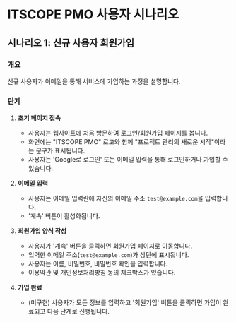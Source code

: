 # ITSCOPE PMO 사용자 시나리오

## 시나리오 1: 신규 사용자 회원가입

### 개요
신규 사용자가 이메일을 통해 서비스에 가입하는 과정을 설명합니다.

### 단계
1.  **초기 페이지 접속**
    *   사용자는 웹사이트에 처음 방문하여 로그인/회원가입 페이지를 봅니다.
    *   화면에는 "ITSCOPE PMO" 로고와 함께 "프로젝트 관리의 새로운 시작"이라는 문구가 표시됩니다.
    *   사용자는 'Google로 로그인' 또는 이메일 입력을 통해 로그인하거나 가입할 수 있습니다.

2.  **이메일 입력**
    *   사용자는 이메일 입력란에 자신의 이메일 주소 `test@example.com`을 입력합니다.
    *   '계속' 버튼이 활성화됩니다.

3.  **회원가입 양식 작성**
    *   사용자가 '계속' 버튼을 클릭하면 회원가입 페이지로 이동합니다.
    *   입력한 이메일 주소(`test@example.com`)가 상단에 표시됩니다.
    *   사용자는 이름, 비밀번호, 비밀번호 확인을 입력합니다.
    *   이용약관 및 개인정보처리방침 동의 체크박스가 있습니다.

4.  **가입 완료**
    *   (미구현) 사용자가 모든 정보를 입력하고 '회원가입' 버튼을 클릭하면 가입이 완료되고 다음 단계로 진행됩니다. 